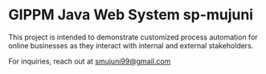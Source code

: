 # GIPPM Java Web System sp-mujuni

This project is intended to demonstrate customized process automation for online businesses as they interact with internal and external stakeholders.

For inquiries, reach out at smujuni99@gmail.com
